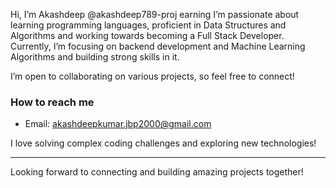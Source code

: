 Hi, I’m Akashdeep @akashdeep789-proj 
earning
I’m passionate about learning programming languages, proficient in Data Structures and Algorithms and working towards becoming a Full Stack Developer.  
Currently, I’m focusing on backend development and Machine Learning Algorithms and building strong skills in it.

I’m open to collaborating on various projects, so feel free to connect!

### How to reach me
- Email: akashdeepkumar.jbp2000@gmail.com  

  
I love solving complex coding challenges and exploring new technologies!

---

Looking forward to connecting and building amazing projects together!
